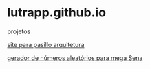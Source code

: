 # lutrapp.github.io
projetos

[site para pasillo arquitetura](http://lutrapp.github.io/pasillo/)

[gerador de números aleatórios para mega Sena](http://lutrapp.github.io/megaSena/)


